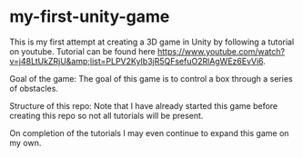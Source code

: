 # my-first-unity-game
This is my first attempt at creating a 3D game in Unity by following a tutorial on youtube. Tutorial can be found here https://www.youtube.com/watch?v=j48LtUkZRjU&amp;list=PLPV2KyIb3jR5QFsefuO2RlAgWEz6EvVi6.


Goal of the game:
The goal of this game is to control a box through a series of obstacles. 

Structure of this repo:
Note that I have already started this game before creating this repo so
not all tutorials will be present.

On completion of the tutorials I may even continue to expand this game on my own.
